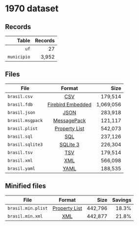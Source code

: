 # 1970 dataset

## Records

|       Table | Records |
| -----------:| -------:|
|        `uf` |      27 |
| `municipio` |   3,952 |

## Files

| File             | Format                                                                                 |      Size |
| ---------------- |:--------------------------------------------------------------------------------------:| ---------:|
| `brasil.csv`     | [CSV](https://en.wikipedia.org/wiki/Comma-separated_values)                            |   179,514 |
| `brasil.fdb`     | [Firebird Embedded](https://en.wikipedia.org/wiki/Embedded_database#Firebird_Embedded) | 1,069,056 |
| `brasil.json`    | [JSON](https://en.wikipedia.org/wiki/JSON)                                             |   283,918 |
| `brasil.msgpack` | [MessagePack](https://en.wikipedia.org/wiki/MessagePack)                               |   121,117 |
| `brasil.plist`   | [Property List](https://en.wikipedia.org/wiki/Property_list)                           |   542,073 |
| `brasil.sql`     | [SQL](https://en.wikipedia.org/wiki/SQL)                                               |   237,126 |
| `brasil.sqlite3` | [SQLite 3](https://en.wikipedia.org/wiki/SQLite)                                       |   226,304 |
| `brasil.tsv`     | [TSV](https://en.wikipedia.org/wiki/Tab-separated_values)                              |   179,514 |
| `brasil.xml`     | [XML](https://en.wikipedia.org/wiki/XML)                                               |   566,098 |
| `brasil.yaml`    | [YAML](https://en.wikipedia.org/wiki/YAML)                                             |   188,535 |

## Minified files

| File               | Format                                                       |      Size | Savings |
| ------------------ |:------------------------------------------------------------:| ---------:| -------:|
| `brasil.min.plist` | [Property List](https://en.wikipedia.org/wiki/Property_list) |   442,796 |   18.3% |
| `brasil.min.xml`   | [XML](https://en.wikipedia.org/wiki/XML)                     |   442,877 |   21.8% |